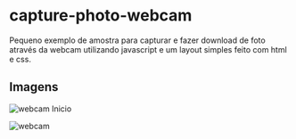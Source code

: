# capture-photo-webcam
Pequeno exemplo de amostra para capturar e fazer download de foto através da webcam utilizando javascript e um layout simples feito com html e css.

## Imagens 

![webcam Inicio](https://user-images.githubusercontent.com/15815226/66279791-e1ebc780-e889-11e9-9ece-eb7427dc4ab4.png)


![webcam](https://user-images.githubusercontent.com/15815226/66279850-26776300-e88a-11e9-9035-e053fa542c82.png)
